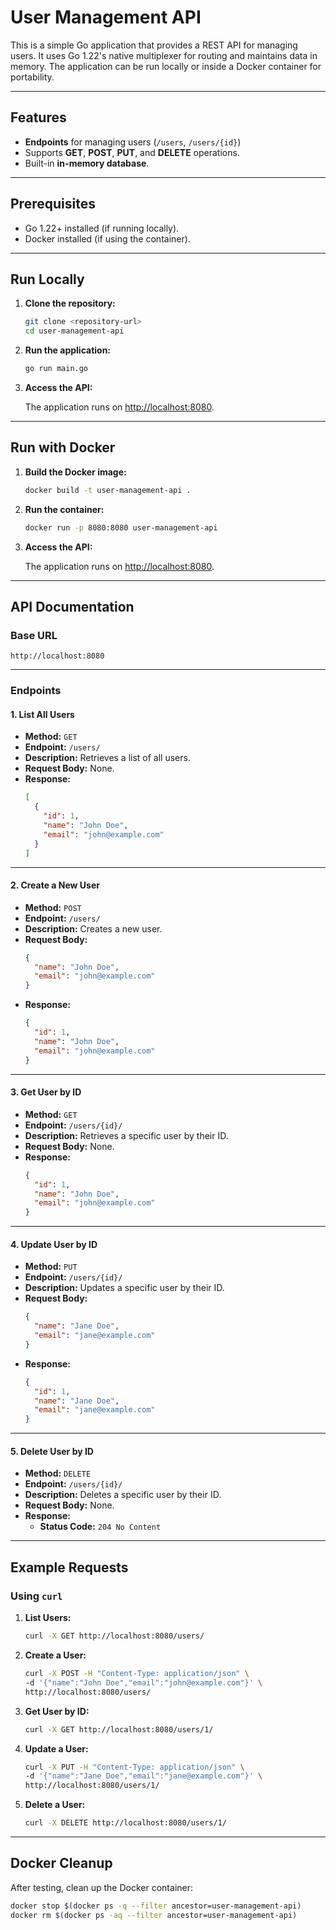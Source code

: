 # User Management API

This is a simple Go application that provides a REST API for managing users. It uses Go 1.22's native multiplexer for routing and maintains data in memory. The application can be run locally or inside a Docker container for portability.

---

## **Features**

- **Endpoints** for managing users (`/users`, `/users/{id}`)
- Supports **GET**, **POST**, **PUT**, and **DELETE** operations.
- Built-in **in-memory database**.

---

## **Prerequisites**

- Go 1.22+ installed (if running locally).
- Docker installed (if using the container).

---

## **Run Locally**

1. **Clone the repository:**

   ```bash
   git clone <repository-url>
   cd user-management-api
   ```

2. **Run the application:**

   ```bash
   go run main.go
   ```

3. **Access the API:**

   The application runs on [http://localhost:8080](http://localhost:8080).

---

## **Run with Docker**

1. **Build the Docker image:**

   ```bash
   docker build -t user-management-api .
   ```

2. **Run the container:**

   ```bash
   docker run -p 8080:8080 user-management-api
   ```

3. **Access the API:**

   The application runs on [http://localhost:8080](http://localhost:8080).

---

## **API Documentation**

### **Base URL**

```plaintext
http://localhost:8080
```

---

### **Endpoints**

#### 1. **List All Users**

- **Method:** `GET`
- **Endpoint:** `/users/`
- **Description:** Retrieves a list of all users.
- **Request Body:** None.
- **Response:**
  ```json
  [
    {
      "id": 1,
      "name": "John Doe",
      "email": "john@example.com"
    }
  ]
  ```

---

#### 2. **Create a New User**

- **Method:** `POST`
- **Endpoint:** `/users/`
- **Description:** Creates a new user.
- **Request Body:**
  ```json
  {
    "name": "John Doe",
    "email": "john@example.com"
  }
  ```
- **Response:**
  ```json
  {
    "id": 1,
    "name": "John Doe",
    "email": "john@example.com"
  }
  ```

---

#### 3. **Get User by ID**

- **Method:** `GET`
- **Endpoint:** `/users/{id}/`
- **Description:** Retrieves a specific user by their ID.
- **Request Body:** None.
- **Response:**
  ```json
  {
    "id": 1,
    "name": "John Doe",
    "email": "john@example.com"
  }
  ```

---

#### 4. **Update User by ID**

- **Method:** `PUT`
- **Endpoint:** `/users/{id}/`
- **Description:** Updates a specific user by their ID.
- **Request Body:**
  ```json
  {
    "name": "Jane Doe",
    "email": "jane@example.com"
  }
  ```
- **Response:**
  ```json
  {
    "id": 1,
    "name": "Jane Doe",
    "email": "jane@example.com"
  }
  ```

---

#### 5. **Delete User by ID**

- **Method:** `DELETE`
- **Endpoint:** `/users/{id}/`
- **Description:** Deletes a specific user by their ID.
- **Request Body:** None.
- **Response:**
  - **Status Code:** `204 No Content`

---

## **Example Requests**

### Using `curl`

1. **List Users:**
   ```bash
   curl -X GET http://localhost:8080/users/
   ```

2. **Create a User:**
   ```bash
   curl -X POST -H "Content-Type: application/json" \
   -d '{"name":"John Doe","email":"john@example.com"}' \
   http://localhost:8080/users/
   ```

3. **Get User by ID:**
   ```bash
   curl -X GET http://localhost:8080/users/1/
   ```

4. **Update a User:**
   ```bash
   curl -X PUT -H "Content-Type: application/json" \
   -d '{"name":"Jane Doe","email":"jane@example.com"}' \
   http://localhost:8080/users/1/
   ```

5. **Delete a User:**
   ```bash
   curl -X DELETE http://localhost:8080/users/1/
   ```

---

## **Docker Cleanup**

After testing, clean up the Docker container:

```bash
docker stop $(docker ps -q --filter ancestor=user-management-api)
docker rm $(docker ps -aq --filter ancestor=user-management-api)
```
